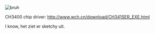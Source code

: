 ![bruh](https://electronics-project-hub.com/wp-content/uploads/2018/08/Unknown-Arduino-device.jpg)

CH3400 chip driver:
http://www.wch.cn/download/CH341SER_EXE.html

I know, het ziet er sketchy uit.
